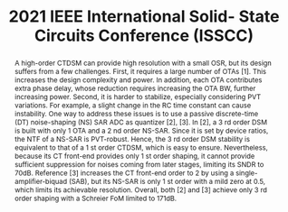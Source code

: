 ---
title: 2021 IEEE International Solid- State Circuits Conference (ISSCC)

authors:
- Wei Shi
- Jiaxin Liu
- Abhishek Mukherjee
- Xiangxing Yang
- Xiyuan Tang
- Linxiao Shen
- Wenda Zhao
- Nan Sun

publishDate: "2021-02-13"

summary: ISSCC, 2021

abstract: "A high-order CTDSM can provide high resolution with a small OSR, but its design suffers from a few challenges. First, it requires a large number of OTAs [1]. This increases the design complexity and power. In addition, each OTA contributes extra phase delay, whose reduction requires increasing the OTA BW, further increasing power. Second, it is harder to stabilize, especially considering PVT variations. For example, a slight change in the RC time constant can cause instability. One way to address these issues is to use a passive discrete-time (DT) noise-shaping (NS) SAR ADC as quantizer [2], [3]. In [2], a 3 rd order DSM is built with only 1 OTA and a 2 nd order NS-SAR. Since it is set by device ratios, the NTF of a NS-SAR is PVT-robust. Hence, the 3 rd order DSM stability is equivalent to that of a 1 st order CTDSM, which is easy to ensure. Nevertheless, because its CT front-end provides only 1 st order shaping, it cannot provide sufficient suppression for noises coming from later stages, limiting its SNDR to 70dB. Reference [3] increases the CT front-end order to 2 by using a single-amplifier-biquad (SAB), but its NS-SAR is only 1 st order with a mild zero at 0.5, which limits its achievable resolution. Overall, both [2] and [3] achieve only 3 rd order shaping with a Schreier FoM limited to 171dB."

publication_types: ["1"]

publication: "2021 IEEE International Solid- State Circuits Conference (ISSCC)"



links:
- name: IEEE Xplore
  url: https://ieeexplore.ieee.org/document/9366023/
---